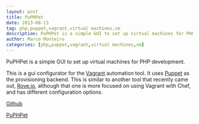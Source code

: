 ```yaml
---
layout: post
title: PuPHPet
date: 2013-08-13
tag: php,puppet,vagrant,virtual machines,vm
description: PuPHPet is a simple GUI to set up virtual machines for PHP development. This is a gui configurator for the Vagrant automation tool.
author: Marco Monteiro
categories: [php,puppet,vagrant,virtual machines,vm]
---
```


PuPHPet is a simple GUI to set up virtual machines for PHP development.

This is a gui configurator for the [Vagrant](http://vagrantup.com/) automation tool. It uses [Puppet](http://puppetlabs.com/) as the provisioning backend.
This is similar to another tool that recently came out, [Rove.io](http://rove.io/), although that one is more focused on using Vagrant with Chef, and has different configuration options.

[<i class="icon-github"></i> Github](https://github.com/puphpet/puphpet/)

[<i class="icon-external-link"></i> PuPHPet](https://puphpet.com/)
